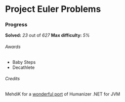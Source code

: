 # Project Euler Problems

### Progress

**Solved:** _23_ out of _627_
**Max difficulty:** _5%_

###### Awards

- Baby Steps
- Decathlete

###### Credits

MehdiK for a [wonderful port](https://github.com/MehdiK/Humanizer.jvm) of Humanizer .NET for JVM